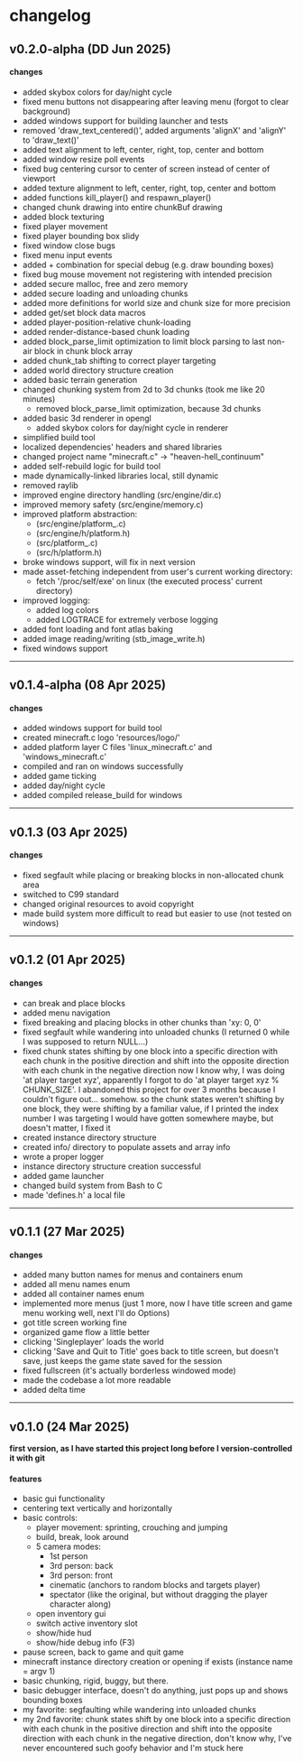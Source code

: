 # changelog

## v0.2.0-alpha (DD Jun 2025)

#### changes
- added skybox colors for day/night cycle
- fixed menu buttons not disappearing after leaving menu (forgot to clear background)
- added windows support for building launcher and tests
- removed 'draw_text_centered()', added arguments 'alignX' and 'alignY' to 'draw_text()'
- added text alignment to left, center, right, top, center and bottom
- added window resize poll events
- fixed bug centering cursor to center of screen instead of center of viewport
- added texture alignment to left, center, right, top, center and bottom
- added functions kill_player() and respawn_player()
- changed chunk drawing into entire chunkBuf drawing
- added block texturing
- fixed player movement
- fixed player bounding box slidy
- fixed window close bugs
- fixed menu input events
- added <shift> + <F3> combination for special debug (e.g. draw bounding boxes)
- fixed bug mouse movement not registering with intended precision
- added secure malloc, free and zero memory
- added secure loading and unloading chunks
- added more definitions for world size and chunk size for more precision
- added get/set block data macros
- added player-position-relative chunk-loading
- added render-distance-based chunk loading
- added block_parse_limit optimization to limit block parsing to last non-air block in chunk block array
- added chunk_tab shifting to correct player targeting
- added world directory structure creation
- added basic terrain generation
- changed chunking system from 2d to 3d chunks (took me like 20 minutes)
    - removed block_parse_limit optimization, because 3d chunks
- added basic 3d renderer in opengl
    - added skybox colors for day/night cycle in renderer
- simplified build tool
- localized dependencies' headers and shared libraries
- changed project name "minecraft.c" -> "heaven-hell_continuum"
- added self-rebuild logic for build tool
- made dynamically-linked libraries local, still dynamic
- removed raylib
- improved engine directory handling (src/engine/dir.c)
- improved memory safety (src/engine/memory.c)
- improved platform abstraction:
    - (src/engine/platform_<platform>.c)
    - (src/engine/h/platform.h)
    - (src/platform_<platform>.c)
    - (src/h/platform.h)
- broke windows support, will fix in next version
- made asset-fetching independent from user's current working directory:
    - fetch '/proc/self/exe' on linux (the executed process' current directory)
- improved logging:
    - added log colors
    - added LOGTRACE for extremely verbose logging
- added font loading and font atlas baking
- added image reading/writing (stb_image_write.h)
- fixed windows support

- - -
## v0.1.4-alpha (08 Apr 2025)

#### changes
- added windows support for build tool
- created minecraft.c logo 'resources/logo/'
- added platform layer C files 'linux_minecraft.c' and 'windows_minecraft.c'
- compiled and ran on windows successfully
- added game ticking
- added day/night cycle
- added compiled release_build for windows

- - -
## v0.1.3 (03 Apr 2025)

#### changes
- fixed segfault while placing or breaking blocks in non-allocated chunk area 
- switched to C99 standard
- changed original resources to avoid copyright
- made build system more difficult to read but easier to use (not tested on windows)

- - -
## v0.1.2 (01 Apr 2025)

#### changes
- can break and place blocks
- added menu navigation
- fixed breaking and placing blocks in other chunks than 'xy: 0, 0'
- fixed segfault while wandering into unloaded chunks (I returned 0 while I was supposed to return NULL...)
- fixed chunk states shifting by one block into a specific direction with each chunk in the positive direction and shift into the opposite direction with each chunk in the negative direction
    now I know why, I was doing 'at player target xyz', apparently I forgot to do 'at player target xyz % CHUNK_SIZE'.
    I abandoned this project for over 3 months because I couldn't figure out... somehow.
    so the chunk states weren't shifting by one block, they were shifting by a familiar value, if I printed the index number I was targeting I would have gotten somewhere maybe, but doesn't matter, I fixed it
- created instance directory structure
- created info/ directory to populate assets and array info
- wrote a proper logger
- instance directory structure creation successful
- added game launcher
- changed build system from Bash to C
- made 'defines.h' a local file

- - -
## v0.1.1 (27 Mar 2025)

#### changes
- added many button names for menus and containers enum
- added all menu names enum
- added all container names enum
- implemented more menus (just 1 more, now I have title screen and game menu working well, next I'll do Options)
- got title screen working fine
- organized game flow a little better
- clicking 'Singleplayer' loads the world
- clicking 'Save and Quit to Title' goes back to title screen, but doesn't save, just keeps the game state saved for the session
- fixed fullscreen (it's actually borderless windowed mode)
- made the codebase a lot more readable
- added delta time

- - -
## v0.1.0 (24 Mar 2025)

**first version, as I have started this project long before I version-controlled it with git**

#### features
- basic gui functionality
- centering text vertically and horizontally
- basic controls:
    - player movement: sprinting, crouching and jumping
    - build, break, look around
    - 5 camera modes:
        - 1st person
        - 3rd person: back
        - 3rd person: front
        - cinematic (anchors to random blocks and targets player)
        - spectator (like the original, but without dragging the player character along)
    - open inventory gui
    - switch active inventory slot
    - show/hide hud
    - show/hide debug info (F3)
- pause screen, back to game and quit game
- minecraft instance directory creation or opening if exists (instance name = argv 1)
- basic chunking, rigid, buggy, but there.
- basic debugger interface, doesn't do anything, just pops up and shows bounding boxes
- my favorite: segfaulting while wandering into unloaded chunks
- my 2nd favorite: chunk states shift by one block into a specific direction with each chunk in the positive direction and shift into the opposite direction with each chunk in the negative direction, don't know why, I've never encountered such goofy behavior and I'm stuck here
